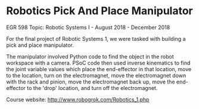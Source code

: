 # Robotics Pick And Place Manipulator

EGR 598 Topic: Robotic Systems I - August 2018 - December 2018

For the final project of Robotic Systems 1, we were tasked with building a pick and place manipulator.

The manipulator involved Python code to find the object in the robot workspace with a camera. PSoC code then used inverse kinematics to find the joint variable values which place the end-effector in that location, move to the location, turn on the electromagnet, move the electromagnet down with the rack and pinion, move the electromagnet back up, move the end-effector to the 'drop' location, and turn off the electromagnet.

Course website: http://www.robogrok.com/Robotics_1.php
